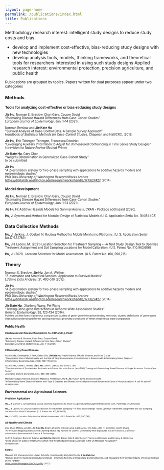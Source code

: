 ```yaml
---
layout: page-home
permalink: /publications/index.html
title: Publications
---
```

Methodology research interest: intelligent study designs to reduce study costs and bias.
- develop and implement cost-effective, bias-reducing study designs with new technologies 
- develop analysis tools, models, thinking frameworks, and theoretical tools for researchers interested in using such study designs
Applied research interest: environmental protection, precision agriculture, and public health<br>

<small> Publications are grouped by topics. Papers written for dual purposes appear under two categories<small>


## Methods

### Tools for analyzing cost-effective or bias-reducing study designs


**Jie Hu**, Norman E. Breslow, Chan Gary, Couper David<br/>
“Estimating Disease Hazard Differences from Case-Cohort Studies”<br/>
*European Journal of Epidemiology*, Jun, 1-14 (2021).

Norman Breslow and **Jie Kate Hu**<br/>
"Survival Analysis of Case-Control Data: A Sample Survey Approach"<br/>
*Handbook of Statistical Methods for Case-Control Studies*, Chapman and Hall/CRC, (2018).

**Jie Hu**, Eric Tchetgen Tchetgen, Francesca Dominici<br/>
“Leveraging Auxiliary Information to Adjust for Unmeasured Confounding in Time Series Study Designs”<br/>
in revision for *Nature Review Method Primer*

**Jie Kate Hu**, Gary Chan<br/>
“Weights Determination in Generalized Case-Cohort Study”<br/>
to be submitted

**Jie Hu** <br/>
"A Z-estimation system for two-phase sampling with applications to additive hazards models and epidemiologic studies" <br/> 
PhD Diss.*University of Washington ResearchWorks Archive* https://digital.lib.washington.edu/researchworks/handle/1773/27427 (2014).

### Model development

**Jie Hu**, Norman E. Breslow, Chan Gary, Couper David<br/>
“Estimating Disease Hazard Differences from Case-Cohort Studies”<br/>
*European Journal of Epidemiology*, Jun, 1-14 (2021).

**Jie Hu** Fit Additive Hazards Models for Survival Analysis, CRAN - Package addhazard (2020).

**Hu, J**. System and Method for Modular Design of Statistical Models (U. S. Application Serial No. 18/051,403)

## Data Collection Methods 

**Hu, J**, Jerkins, J, Goebel, N. Routing Method for Mobile Monitoring Platforms. (U. S. Application Serial No.17/332789)

**Hu, J** & Ladoni, M. (2021) Location Selection for Treatment Sampling ---A field Study Design Tool to Optimize Treatment Assignment and Soil Sampling Locations for Model Calibration. (U.S. Patent No. #10,963,606)

**Hu, J**.  (2021). Location Selection for Model Assessment. (U.S. Patent No. #10, 990,716) 

## Theory 

Norman E. Breslow, **Jie Hu**, Jon A. Wellner<br/>
“Z-estimation and Stratified Samples: Application to Survival Models”<br/>
*Lifetime Data Analysis*, 21, 493-516 (2015).

**Jie Hu**  <br/>
"A Z-estimation system for two-phase sampling with applications to additive hazards models and epidemiologic studies" <br/>
PhD Diss.*University of Washington ResearchWorks Archive* https://digital.lib.washington.edu/researchworks/handle/1773/27427 (2014).



**Jie Kate Hu** , Xianlong Wang, Pei Wang <br/>
“Testing Gene-gene Interactions in Genome Wide Association Studies”<br/> 
*Genetic Epidemiology*, 38, 123-134 (2014). <br/>
   <small>    Pointed out the flaws in previous comparison studies of gene-gene interaction testing methods; studied definitions of gene-gene interaction underlying different testing methods; provided conditions of when these tests were comparable <small>

## Public Health 

### Cardiovascular Disease/Biomarkers hs-CRP and Lp-PLA2
**Jie Hu**, Norman E. Breslow, Chan Gary, Couper David<br/>
“Estimating Disease Hazard Differences from Case-Cohort Studies”<br/>
*European Journal of Epidemiology*, Jun, 1-14 (2021).

### Inflammatory Bowel Disease

Afzali Anita, Christopher J. Park, Kehao Zhu, **Jie Kate Hu**, Prachi Sharma, Mika N. Sinanan, and Scott D. Lee<br/>
“Preoperative Use of Methotrexate and the Risk of Early Postoperative Complications in Patients with Inflammatory Bowel Disease”<br/>
*Inflammatory Bowel Diseases*, 22(8), 1887-95 (2016).

Afzali Anita, Chelle L. Wheat, **Jie K. Hu**, John E. Olerud, and Scott D. Lee<br/>
“The Association of Psoriasiform Rash with anti-Tumor Necrosis Factor (anti-TNF) Therapy in Inflammatory Bowel Disease: A Single Academic Center Case Series”<br/>
*Journal of Crohn’s and Colitis*, 8(6), 480-488 (2014).

Manickavasagan,Hanisha, Butnariu Madalina, Porter Kyle , **Hu K. Jie**, Husain Syed, and Afzali Anita<br/>
"Inflammatory Bowel Disease Patients with Type 2 Diabetes and Obesity have a Higher Annual Burden and Costs of Hospitalizations: A call for action”<br/>
in submission

##  Environmental and Agricultural Sciences 

### Precision Agriculture

**Hu, J** & Carrion C. (2022) Using Causal Learning Algorithms to Assist in Agricultural Management Decisions. (U.S. Patent No. #11,406,053)

**Hu, J** & Ladoni, M. (2021) Location Selection for Treatment Sampling ---A field Study Design Tool to Optimize Treatment Assignment and Soil Sampling Locations for Model Calibration. (U.S. Patent No. #10,963,606)

**Hu, J**.  (2021). Location Selection for Model Assessment. (U.S. Patent No. #10, 990,716) 


### Air Quality and Climate

Zixu Zhao, Melissa Lunden, **Jie Kate Hu**, Brian Lafranchi, Yutong Liang, Caleb Arata, Erin Katz, Allen H. Goldstein, Haofei Zhang <br/>
“Air Pollution Mapping and Machine Learning Reveal Key Factors for Distinct Community-level Exposures in San Francisco, California” <br/>
submitted to *Environmental Science & Technology*

Keith R. Spangler, Quinn H. Adams, **Jie Kate Hu**, Danielle Braun, Kate R. Weinberger, Francesca Dominici, and Gregory A. Wellenius <br/>
“Does Choice of Outdoor Heat Metric Affect Heat-Related Epidemiologic Analyses in the US Medicare Population?”<br/> 
in submission

### Forest

Maxwell J.D. VanLandschoot, Julian Schmitte, (mentored by Kelly McConville & **Jie Kate Hu**)<br/>
"Climate and Tree Species Distributions Change – Informing Forestry professionals, Conservationists, and Regulators the Potential Impacts of Climate Change on US Forests" <br/>
https://mjdvl.shinyapps.io/NCASI_APP/ (2022)



